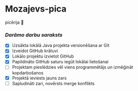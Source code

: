 # Mozajevs-pica
picērija
:pizza:

### *Darāmo darbu saraksts*
- [x] Uzsākta lokālā Java projekta versionēšana ar Git
- [x] Izveidot GitHub krātuvi
- [x] Lokālo projektu izvietot GitHub
- [x] Papildināto GitHub saturu iegūt lokālai lietošanai
- [ ] Projektam pieslēdzies vēl viens programmētājs un izmēģināt kopdarbošanos
- [x] Projektā ieviests jauns zars
- [ ] Sapludināti zari, novērsts merge konflikts
